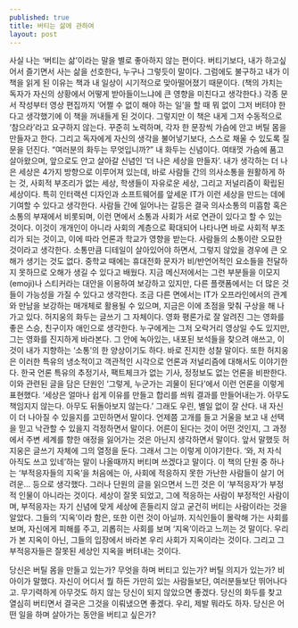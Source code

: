 ```yaml
---
published: true
title: 버티는 삶에 관하여
layout: post
---
```

사실 나는 ‘버티는 삶’이라는 말을 별로 좋아하지 않는 편이다. 버티기보다, 내가 하고싶어서 즐기면서 사는 삶을 선호한다, 누구나 그렇듯이 말이다. 그럼에도 불구하고 내가 이 책을 읽게 된 이유는 책과 내 일상이 시기적으로 맞아떨어졌기 때문이다. (책의 가치는 독자가 자신의 상황에서 어떻게 받아들이느냐에 큰 영향을 미친다고 생각한다.) 각종 문서 작성부터 영상 편집까지 ‘어쩔 수 없이 해야 하는 일’을 할 때 뭐 없이 그저 버텨야 한다고 생각했기에 이 책을 꺼내들게 된 것이다. 그렇지만 이 책은 내게 그저 수동적으로 ‘참으라’라고 요구하지 않는다. 꾸준히 노력하며, 각자 한 문장씩 가슴에 안고 버틸 몸을 만들자고 한다. 그리고 독자에게 자신의 생각을 불어넣기보다, 스스로 채울 수 있도록 질문을 던진다. “여러분의 화두는 무엇입니까?”
내 화두는 신념이다. 여태껏 가슴에 품고 살아왔으며, 앞으로도 안고 살아갈 신념인 ‘더 나은 세상을 만들자’. 내가 생각하는 더 나은 세상은 4가지 방향으로 이루어져 있는데, 바로 사람들 간의 의사소통을 원활하게 하는 것, 사회적 부조리가 없는 세상, 학생들이 자유로운 세상, 그리고 저널리즘이 확립된 세상이다. 특히 인터랙션 디자인과 소프트웨어를 앞세운 IT가 이런 세상을 만드는 데에 기여할 수 있다고 생각한다. 사람들 간에 일어나는 갈등은 결국 의사소통의 미흡함 혹은 소통의 부재에서 비롯되며, 이런 면에서 소통과 사회가 서로 연관이 있다고 할 수 있는 것이다. 이것이 개개인이 아니라 사회의 계층으로 확대되어 나타나면 바로 사회적 부조리가 되는 것이고, 이에 따라 언론과 학교가 영향을 받는다. 
사람들의 소통이란 오묘한 것이라고 생각한다. 소통만큼 디테일이 살아있어야 하면서, 그렇지 않았을 경우에 큰 오해가 생기는 것도 없다. 중학교 때에는 휴대전화 문자가 비/반언어적인 요소들을 전달하지 못하므로 오해가 생길 수 있다고 배웠다. 지금 메신저에서는 그런 부분들을 이모지(emoji)나 스티커라는 대안을 이용하여 보강하고 있지만, 다른 플랫폼에서는 더 많은 것들이 가능성을 가질 수 있다고 생각한다. 조금 다른 면에서는 IT가 오프라인에서의 관계와 만남을 보강하는 매개체로 활용될 수 있으며, 지금은 이에 초점을 맞춰 구상을 해 나가고 있다.
허지웅의 화두는 글쓰기 그 자체이다. 영화 평론가로 잘 알려진 그는 영화를 좋은 스승, 친구이자 애인으로 생각한다. 누구에게는 그저 오락거리 영상일 수도 있지만, 그는 영화를 진지하게 바라본다. 그 안에 녹아있는, 내포된 보석들을 찾으려 애쓰고, 이것이 내가 지향하는 ‘소통’의 한 양상이기도 하다. 바로 진지한 성찰 말이다. 또한 허지웅은 이러한 특유의 냉소적이고 객관적인 시각으로 언론과 저널리즘에 대해서도 이야기한다. 한국 언론 특유의 추정기사, 팩트체크가 없는 기사, 정정보도 없는 언론을 비판한다. 이와 관련된 글을 담은 단원인 ‘그렇게, 누군가는 괴물이 된다’에서 이런 언론을 이렇게 표현했다.
‘세상은 얼마나 쉽게 이유를 만들고 합리를 씌워 결과를 만들어내는가. 아무도 책임지지 않는다. 아무도 뒤돌아보지 않는다.’
그래도 우린, 별일 없이 잘 산다. 내 자신이 더 나아질 수 있을지를 고민하면서 말이다. 언제쯤 고개를 들고 거울을 보고 내 선택을 믿고 낙관할 수 있을지 걱정하면서 말이다. 어른이 된다는 것이 어떤 것인지, 그 과정에서 주변 세계를 향한 애정을 잃어가는 것은 아닌지 생각하면서 말이다. 
앞서 말했듯 허지웅은 글쓰기 자체에 그의 열정을 둔다. 그래서 그는 이렇게 이야기한다. ‘와, 저 자식 아직도 쓰고 있네’하는 말이 나올때까지 버티며 쓰겠다고 말이다.
이 책의 단원 중 하나는 ‘부적응자들의 지옥’을 처음에는 아, 사회에 적응하지 못한 가난한 사람들이 살기 어려운... 등으로 생각했다. 그러나 단원의 글을 읽으면서 느낀 것은 이 ‘부적응자’가 부정적 인물이 아니라는 것이다. 세상이 잘못 되었고, 그에 적응하는 사람이 부정적인 사람이며, 부적응자는 자기 신념에 맞게 세상에 흔들리지 않고 굳건히 버티는 사람이라는 것을 알았다. 그들의 ‘지옥’이라 함은, 또한 이런 것이 아닐까. 지식인들이 몰락해 가는 사회를 보며, 자신에게 피해를 주고, 괴롭히는 사회를 보며 ‘지옥’이라고 느끼는 것 말이다. 우리가 본 지옥이 아닌, 그들의 입장에서 바라본 우리 사회가 지옥이라는 것이다. 그리고 그 부적응자들은 잘못된 세상인 지옥을 버텨내는 것이다.

당신은 버틸 몸을 만들고 있는가? 무엇을 하며 버티고 있는가? 버틸 의지가 있는가? 비아이가 말했다. 자신이 어디서 뭘 하든 가만히 있는 사람들보단, 여러분들보단 뛰어나다고. 무기력하게 아무것도 하지 않는 당신이 되지 않았으면 좋겠다. 당신의 화두를 찾고 열심히 버티면서 결국은 그것을 이뤄냈으면 좋겠다. 우리, 제발 뭐라도 하자. 당신은 어떤 일을 하며 살아가는 동안을 버티고 싶은가?
